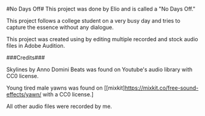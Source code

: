 #No Days Off#
This project was done by Elio and is called a "No Days Off."

This project follows a college student on a very busy day and tries to capture the essence without any dialogue.

This project was created using by editing multiple recorded and stock audio files in Adobe Audition.

###Credits###

Skylines by Anno Domini Beats was found on Youtube's audio library with CC0 license.

Young tired male yawns was found on [[mixkit]https://mixkit.co/free-sound-effects/yawn/ with a CC0 license.]

All other audio files were recorded by me.
